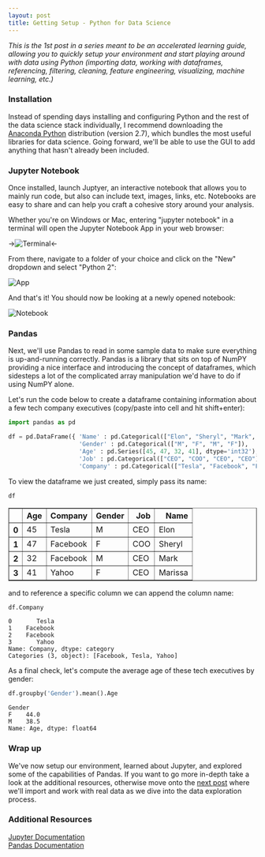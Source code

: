 ```yaml
---
layout: post
title: Getting Setup - Python for Data Science
---
```


*This is the 1st post in a series meant to be an accelerated learning guide, allowing you to quickly setup your environment and start playing around with data using Python (importing data, working with dataframes, referencing, filtering, cleaning, feature engineering, visualizing, machine learning, etc.)*

### Installation 

Instead of spending days installing and configuring Python and the rest of the data science stack individually, I recommend downloading the [Anaconda Python](https://www.continuum.io/downloads "Anaconda Python") distribution (version 2.7), which bundles the most useful libraries for data science. Going forward, we'll be able to use the GUI to add anything that hasn't already been included.

### Jupyter Notebook

Once installed, launch Juptyer, an interactive notebook that allows you to mainly run code, but also can include text, images, links, etc. Notebooks are easy to share and can help you craft a cohesive story around your analysis.

Whether you're on Windows or Mac, entering "jupyter notebook" in a terminal will open the Jupyter Notebook App in your web browser:

->![Terminal](https://mbalar.github.io/img/terminal.jpg)<-

From there, navigate to a folder of your choice and click on the "New" dropdown and select "Python 2":

![App](https://mbalar.github.io/img/app.jpg)

And that's it! You should now be looking at a newly opened notebook:

![Notebook](https://mbalar.github.io/img/notebook.jpg)

### Pandas

Next, we'll use Pandas to read in some sample data to make sure everything is up-and-running correctly. Pandas is a library that sits on top of NumPY providing a nice interface and introducing the concept of dataframes, which sidesteps a lot of the complicated array manipulation we'd have to do if using NumPY alone.

Let's run the code below to create a dataframe containing information about a few tech company executives (copy/paste into cell and hit shift+enter):


```python
import pandas as pd

df = pd.DataFrame({ 'Name' : pd.Categorical(["Elon", "Sheryl", "Mark", "Marissa"]),
                    'Gender' : pd.Categorical(["M", "F", "M", "F"]),
                    'Age' : pd.Series([45, 47, 32, 41], dtype='int32'),
                    'Job' : pd.Categorical(["CEO", "COO", "CEO", "CEO"]),
                    'Company' : pd.Categorical(["Tesla", "Facebook", "Facebook", "Yahoo"])})
```

To view the dataframe we just created, simply pass its name:


```python
df
```




<div>
<table border="1" class="dataframe">
  <thead>
    <tr style="text-align: right;">
      <th></th>
      <th>Age</th>
      <th>Company</th>
      <th>Gender</th>
      <th>Job</th>
      <th>Name</th>
    </tr>
  </thead>
  <tbody>
    <tr>
      <th>0</th>
      <td>45</td>
      <td>Tesla</td>
      <td>M</td>
      <td>CEO</td>
      <td>Elon</td>
    </tr>
    <tr>
      <th>1</th>
      <td>47</td>
      <td>Facebook</td>
      <td>F</td>
      <td>COO</td>
      <td>Sheryl</td>
    </tr>
    <tr>
      <th>2</th>
      <td>32</td>
      <td>Facebook</td>
      <td>M</td>
      <td>CEO</td>
      <td>Mark</td>
    </tr>
    <tr>
      <th>3</th>
      <td>41</td>
      <td>Yahoo</td>
      <td>F</td>
      <td>CEO</td>
      <td>Marissa</td>
    </tr>
  </tbody>
</table>
</div>



and to reference a specific column we can append the column name:


```python
df.Company
```




    0       Tesla
    1    Facebook
    2    Facebook
    3       Yahoo
    Name: Company, dtype: category
    Categories (3, object): [Facebook, Tesla, Yahoo]



As a final check, let's compute the average age of these tech executives by gender:


```python
df.groupby('Gender').mean().Age
```




    Gender
    F    44.0
    M    38.5
    Name: Age, dtype: float64



### Wrap up

We've now setup our environment, learned about Jupyter, and explored some of the capabilities of Pandas. If you want to go more in-depth take a look at the additional resources, otherwise move onto the [next post](http://mitalbalar.com/2016/10/17/data-exploration-python-for-data-science.html "Data Exploration") where we'll import and work with real data as we dive into the data exploration process.

### Additional Resources

[Jupyter Documentation](https://jupyter.readthedocs.io/en/latest/index.html "Jupyter Documentation")  
[Pandas Documentation](http://pandas.pydata.org/pandas-docs/stable/index.html "Pandas Documentation")